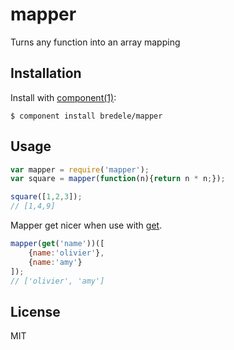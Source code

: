 
# mapper

  Turns any function into an array mapping

## Installation

  Install with [component(1)](http://component.io):

    $ component install bredele/mapper

## Usage

```js
var mapper = require('mapper');
var square = mapper(function(n){return n * n;});

square([1,2,3]);
// [1,4,9]

```

Mapper get nicer when use with [get](https://github.com/timoxley/get).

```js
mapper(get('name'))([
	{name:'olivier'},
	{name:'amy'}
]);
// ['olivier', 'amy']

```

## License

  MIT
